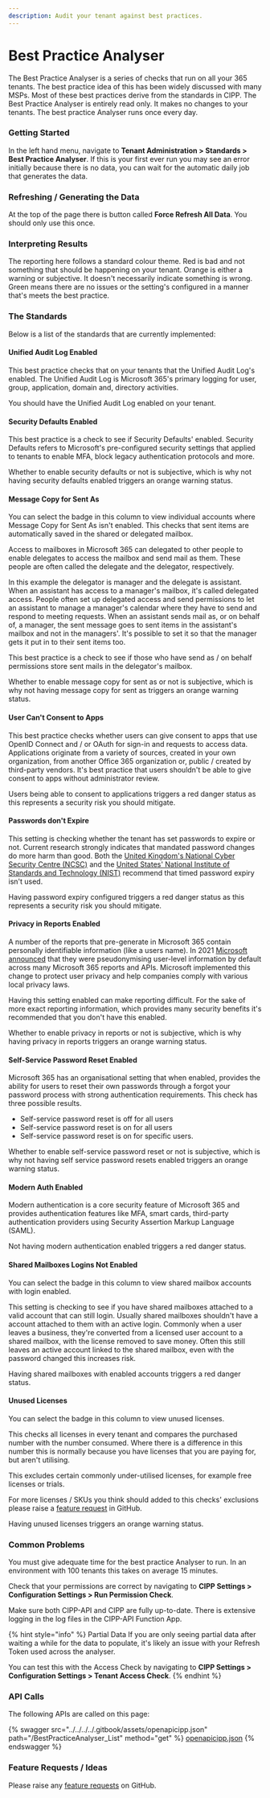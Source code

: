 ```yaml
---
description: Audit your tenant against best practices.
---
```


# Best Practice Analyser

The Best Practice Analyser is a series of checks that run on all your 365 tenants. The best practice idea of this has been widely discussed with many MSPs. Most of these best practices derive from the standards in CIPP. The Best Practice Analyser is entirely read only. It makes no changes to your tenants. The best practice Analyser runs once every day.

### Getting Started

In the left hand menu, navigate to **Tenant Administration > Standards > Best Practice Analyser**. If this is your first ever run you may see an error initially because there is no data, you can wait for the automatic daily job that generates the data.

### Refreshing / Generating the Data

At the top of the page there is button called **Force Refresh All Data**. You should only use this once.

### Interpreting Results

The reporting here follows a standard colour theme. Red is bad and not something that should be happening on your tenant. Orange is either a warning or subjective. It doesn't necessarily indicate something is wrong. Green means there are no issues or the setting's configured in a manner that's meets the best practice.

### The Standards

Below is a list of the standards that are currently implemented:

#### Unified Audit Log Enabled

This best practice checks that on your tenants that the Unified Audit Log's enabled. The Unified Audit Log is Microsoft 365's primary logging for user, group, application, domain and, directory activities.

You should have the Unified Audit Log enabled on your tenant.

#### Security Defaults Enabled

This best practice is a check to see if Security Defaults' enabled. Security Defaults refers to Microsoft's pre-configured security settings that applied to tenants to enable MFA, block legacy authentication protocols and more.

Whether to enable security defaults or not is subjective, which is why not having security defaults enabled triggers an orange warning status.

#### Message Copy for Sent As

You can select the badge in this column to view individual accounts where Message Copy for Sent As isn't enabled. This checks that sent items are automatically saved in the shared or delegated mailbox.

Access to mailboxes in Microsoft 365 can delegated to other people to enable delegates to access the mailbox and send mail as them. These people are often called the delegate and the delegator, respectively.

In this example the delegator is manager and the delegate is assistant. When an assistant has access to a manager's mailbox, it's called delegated access. People often set up delegated access and send permissions to let an assistant to manage a manager's calendar where they have to send and respond to meeting requests. When an assistant sends mail as, or on behalf of, a manager, the sent message goes to sent items in the assistant's mailbox and not in the managers'. It's possible to set it so that the manager gets it put in to their sent items too.

This best practice is a check to see if those who have send as / on behalf permissions store sent mails in the delegator's mailbox.

Whether to enable message copy for sent as or not is subjective, which is why not having message copy for sent as triggers an orange warning status.

#### User Can't Consent to Apps

This best practice checks whether users can give consent to apps that use OpenID Connect and / or OAuth for sign-in and requests to access data. Applications originate from a variety of sources, created in your own organization, from another Office 365 organization or, public / created by third-party vendors. It's best practice that users shouldn't be able to give consent to apps without administrator review.

Users being able to consent to applications triggers a red danger status as this represents a security risk you should mitigate.

#### Passwords don't Expire

This setting is checking whether the tenant has set passwords to expire or not. Current research strongly indicates that mandated password changes do more harm than good. Both the [United Kingdom's National Cyber Security Centre (NCSC)](https://www.ncsc.gov.uk/blog-post/problems-forcing-regular-password-expiry) and the [United States' National Institute of Standards and Technology (NIST)](https://nvlpubs.nist.gov/nistpubs/SpecialPublications/NIST.SP.800-63-3.pdf) recommend that timed password expiry isn't used.

Having password expiry configured triggers a red danger status as this represents a security risk you should mitigate.

#### Privacy in Reports Enabled

A number of the reports that pre-generate in Microsoft 365 contain personally identifiable information (like a users name). In 2021 [Microsoft announced](https://techcommunity.microsoft.com/t5/microsoft-365-blog/privacy-changes-to-microsoft-365-usage-analytics/ba-p/2694137) that they were pseudonymising user-level information by default across many Microsoft 365 reports and APIs. Microsoft implemented this change to protect user privacy and help companies comply with various local privacy laws.

Having this setting enabled can make reporting difficult. For the sake of more exact reporting information, which provides many security benefits it's recommended that you don't have this enabled.

Whether to enable privacy in reports or not is subjective, which is why having privacy in reports triggers an orange warning status.

#### Self-Service Password Reset Enabled

Microsoft 365 has an organisational setting that when enabled, provides the ability for users to reset their own passwords through a forgot your password process with strong authentication requirements. This check has three possible results.

* Self-service password reset is off for all users
* Self-service password reset is on for all users
* Self-service password reset is on for specific users.

Whether to enable self-service password reset or not is subjective, which is why not having self service password resets enabled triggers an orange warning status.

#### Modern Auth Enabled

Modern authentication is a core security feature of Microsoft 365 and provides authentication features like MFA, smart cards, third-party authentication providers using Security Assertion Markup Language (SAML).

Not having modern authentication enabled triggers a red danger status.

#### Shared Mailboxes Logins Not Enabled

You can select the badge in this column to view shared mailbox accounts with login enabled.

This setting is checking to see if you have shared mailboxes attached to a valid account that can still login. Usually shared mailboxes shouldn't have a account attached to them with an active login. Commonly when a user leaves a business, they're converted from a licensed user account to a shared mailbox, with the license removed to save money. Often this still leaves an active account linked to the shared mailbox, even with the password changed this increases risk.

Having shared mailboxes with enabled accounts triggers a red danger status.

#### Unused Licenses

You can select the badge in this column to view unused licenses.

This checks all licenses in every tenant and compares the purchased number with the number consumed. Where there is a difference in this number this is normally because you have licenses that you are paying for, but aren't utilising.

This excludes certain commonly under-utilised licenses, for example free licenses or trials.

For more licenses / SKUs you think should added to this checks' exclusions please raise a [feature request](https://github.com/KelvinTegelaar/CIPP/issues/new?assignees=\&labels=\&template=feature\_request.md\&title=FEATURE+REQUEST%3A+) in GitHub.

Having unused licenses triggers an orange warning status.

### Common Problems

You must give adequate time for the best practice Analyser to run. In an environment with 100 tenants this takes on average 15 minutes.

Check that your permissions are correct by navigating to **CIPP Settings > Configuration Settings > Run Permission Check**.

Make sure both CIPP-API and CIPP are fully up-to-date. There is extensive logging in the log files in the CIPP-API Function App.

{% hint style="info" %}
Partial Data If you are only seeing partial data after waiting a while for the data to populate, it's likely an issue with your Refresh Token used across the analyser.

You can test this with the Access Check by navigating to **CIPP Settings > Configuration Settings > Tenant Access Check**.
{% endhint %}

### API Calls

The following APIs are called on this page:

{% swagger src="../../../../.gitbook/assets/openapicipp.json" path="/BestPracticeAnalyser_List" method="get" %}
[openapicipp.json](../../../../.gitbook/assets/openapicipp.json)
{% endswagger %}

### Feature Requests / Ideas

Please raise any [feature requests](https://github.com/KelvinTegelaar/CIPP/issues/new?assignees=\&labels=enhancement%2Cno-priority\&projects=\&template=feature.yml\&title=%5BFeature+Request%5D%3A+) on GitHub.
